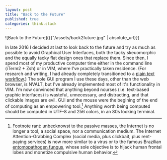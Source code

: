 ```yaml
---
layout: post
title: "Back to the Future"
published: true
categories: think.stack
---
```


![Back to the Future]({{"/assets/back2future.jpg" | absolute_url}})

In late 2016 I decided at last to look back to the future and try as much as possible to avoid Graphical User Interfaces, both the tacky skeuomorphic and the equally tacky flat design ones that replace them. Since then, I spend most of my productive computer time either in the command line (iTerm2 + Zsh) or in VIM, where I've practically taken residence. (For research and writing, I had already completely transitioned to a [plain text workflow](https://programminghistorian.org/en/lessons/sustainable-authorship-in-plain-text-using-pandoc-and-markdown).) The sole GUI program I use these days, other than the web browser, is NVALT, but I've already implemented most of it's functionality in VIM. I'm now convinced that anything beyond ncurses (i.e. text-based graphic interfaces) is wasteful, unnecessary, and  distracting, and that clickable images are evil. GUI and the mouse were the begining of the end of computing as an empowering tool.[^1] Anything worth being computed should be computed in UTF-8 and 256 colors, in an 80s looking terminal.

[^1]: Footnote rant: unbecknowst to the passive masses, the Internet is no longer a tool, a social space, nor a communication medium. The Internet Attention-Grabbing Complex (social media, plus clickbait, plus rent-paying services) is now more similar to a virus or to the famous Brazilian [entomopathogen fungus](https://www.google.com/url?sa=t&rct=j&q=&esrc=s&source=web&cd=1&ved=2ahUKEwjhx-rI5OzcAhXSl-AKHUO7Ci8QFjAAegQIBBAB&url=https%3A%2F%2Fwww.theatlantic.com%2Fscience%2Farchive%2F2017%2F11%2Fhow-the-zombie-fungus-takes-over-ants-bodies-to-control-their-minds%2F545864%2F&usg=AOvVaw0UEdi-8GR1bPNdUaHSwcf8), whose sole objective is to hijack human frontal lobes and monetize compulsive human behavior. 

